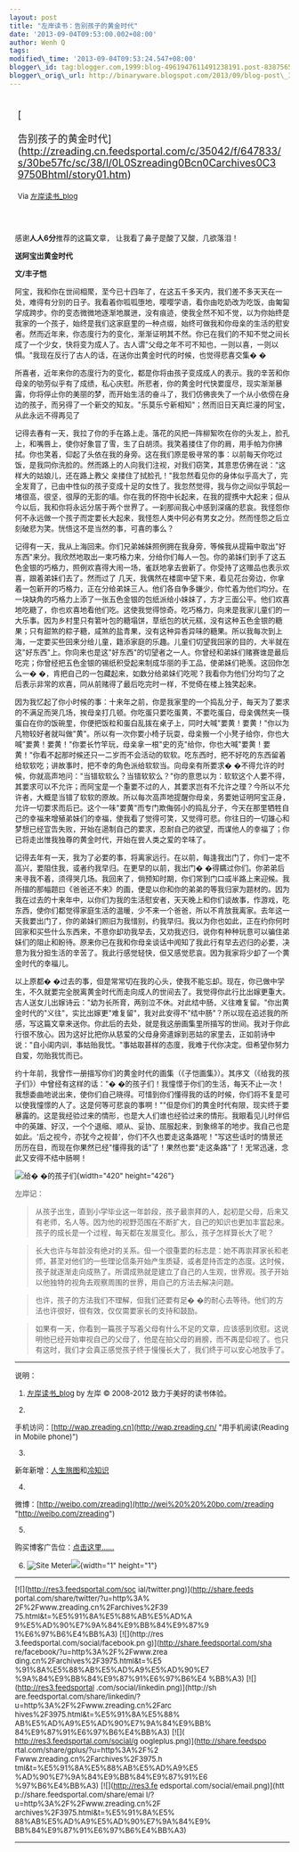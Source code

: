 ```yaml
--- 
layout: post 
title: "左岸读书：告别孩子的黄金时代" 
date: '2013-09-04T09:53:00.002+08:00' 
author: Wenh Q
tags:
modified\_time: '2013-09-04T09:53:24.547+08:00' 
blogger\_id: tag:blogger.com,1999:blog-4961947611491238191.post-8387565508335277506
blogger\_orig\_url: http://binaryware.blogspot.com/2013/09/blog-post\_3523.html
---
```

<div style="margin: 10px; padding: 5px;">

<div style="font-size: 18px;">

[

告别孩子的黄金时代](http://zreading.cn.feedsportal.com/c/35042/f/647833/s/30be57fc/sc/38/l/0L0Szreading0Bcn0Carchives0C39750Bhtml/story01.htm)

</div>

<div style="font-size: 13px;">

Via [左岸读书\_blog](http://www.zreading.cn/)

</div>

</div>

<div style="font-size: 13px; padding: 15px 0 10px 10px;">

感谢**人人6分**推荐的这篇文章， 让我看了鼻子是酸了又酸，几欲落泪！

**送阿宝出黄金时代**

**文/丰子恺**

阿宝，我和你在世间相聚，至今已十四年了，在这五千多天内，我们差不多天天在一处，难得有分别的日子。我看着你呱呱堕地，嘤嘤学语，看你由吃奶改为吃饭，由匍匐学成跨步。你的变态微微地逐渐地展进，没有痕迹，使我全然不知不觉，以为你始终是我家的一个孩子，始终是我们这家庭里的一种点缀，始终可做我和你母亲的生活的慰安者。然而近年来，你态度行为的变化，渐渐证明其不然。你已在我们的不知不觉之间长成了一个少女，快将变为成人了。古人谓"父母之年不可不知也，一则以喜，一则以惧。"我现在反行了古人的话，在送你出黄金时代的时候，也觉得悲喜交集�
�

所喜者，近年来你的态度行为的变化，都是你将由孩子变成成人的表示。我的辛苦和你母亲的劬劳似乎有了成绩，私心庆慰。所悲者，你的黄金时代快要度尽，现实渐渐暴露，你将停止你的美丽的梦，而开始生活的奋斗了，我们仿佛丧失了一个从小依傍在身边的孩子，而另得了一个新交的知友。"乐莫乐兮新相知"；然而旧日天真烂漫的阿宝，从此永远不得再见了

记得去春有一天，我拉了你的手在路上走。落花的风把一阵柳絮吹在你的头发上，脸孔上，和嘴唇上，使你好象冒了雪，生了白胡须。我笑着搂住了你的肩，用手帕为你拂拭。你也笑着，仰起了头依在我的身旁。这在我们原是极寻常的事：以前每天你吃过饭，是我同你洗脸的。然而路上的人向我们注视，对我们窃笑，其意思仿佛在说："这样大的姑娘儿，还在路上教父
亲搂住了拭脸孔！"我忽然看见你的身体似乎高大了，完全发育了，已由中性似的孩子变成十足的女性了。我忽然觉得，我与你之间似乎筑起一堵很高，很坚，很厚的无影的墙。你在我的怀抱中长起来，在我的提携中大起来；但从今以后，我和你将永远分居于两个世界了。一刹那间我心中感到深痛的悲哀。我怪怨你何不永远做一个孩子而定要长大起来，我怪怨人类中何必有男女之分。然而怪怨之后立刻破悲为笑。恍悟这不是当然的事，可喜的事么？

记得有一天，我从上海回来。你们兄弟姊妹照例拥在我身旁，等候我从提箱中取出"好东西"来分。我欣然地取出一束巧格力来，分给你们每人一包。你的弟妹们到手了这五色金银的巧格力，照例欢喜得大闹一场，雀跃地拿去尝新了。你受持了这赠品也表示欢喜，跟着弟妹们去了。然而过了
几天，我偶然在楼窗中望下来，看见花台旁边，你拿着一包新开的巧格力，正在分给弟妹三人。他们各自争多嫌少，你忙着为他们均分。在一块缺角的巧格力上添了一张五色金银的包纸派给小妹妹了，方才三面公平。他们欢喜地吃糖了，你也欢喜地看他们吃。这使我觉得惊奇。吃巧格力，向来是我家儿童们的一大乐事。因为乡村里只有箬叶包的糖塌饼，草纸包的状元糕，没有这种五色金银的糖果；只有甜煞的粽子糖，咸煞的盐青果，没有这种异香异味的糖果。所以我每次到上海，一定要买些回来分给儿童，籍添家庭的乐趣。儿童们切望我回家的目的，大半就在这"好东西"上。你向来也是这"好东西"的切望者之一人。你曾经和弟妹们赌赛谁是最后吃完；你曾经把五色金银的锡纸积受起来制成华丽的手工品，使弟妹们艳羡。这回你怎么一�
�，肯把自己的一包藏起来，如数分给弟妹们吃呢？我看你为他们分均匀了之后表示非常的欢喜，同从前赌得了最后吃完时一样，不觉倚在楼上独笑起来。

因为我忆起了你小时候的事：十来年之前，你是我家里的一个捣乱分子，每天为了要求的不满足而哭几场，挨母亲打几顿。你吃蛋只要吃蛋黄，不要吃蛋白，母亲偶然夹一筷蛋白在你的饭碗里，你便把饭粒和蛋白乱拨在桌子上，同时大喊"要黄！要黄！"你以为凡物较好者就叫做"黄"。所以有一次你要小椅子玩耍，母亲搬一个小凳子给你，你也大喊"要黄！要黄！"你要长竹竿玩，母亲拿一根"史的克"给你，你也大喊"要黄！要黄！"你看不起那时候还只一二岁而不会活动的软软。吃东西时，把不好吃的东西留着给软软吃；讲故事时，把不幸的角色派给软软当。向母亲有所要求�
�不得允许的时候，你就高声地问："当错软软么？当错软软么？"你的意思以为：软软这个人要不得，其要求可以不允许；而阿宝是一个重要不过的人，其要求岂有不允许之理？今所以不允许者，大概是当错了软软的原故。所以每次高声地提醒你母亲，务要她证明阿宝正身，允许一切要求而后已。这个一味"要黄"而专门欺侮弱小的捣乱分子，今天在那里牺牲自己的幸福来增殖弟妹们的幸福，使我看了觉得可笑，又觉得可悲。你往日的一切雄心和梦想已经宣告失败，开始在遏制自己的要求，忍耐自己的欲望，而谋他人的幸福了；你已将走出惟我独尊的黄金时代，开始在尝人类之爱的辛味了。

记得去年有一天，我为了必要的事，将离家远行。在以前，每逢我出门了，你们一定不高兴，要阻住我，或者约我早归。在更早的以前，我出门�
�得瞒过你们。你弟弟后来寻我不着，须得哭几场。我回来了，倘预知时期，你们常到门口或半路上来迎候。我所描的那幅题曰《爸爸还不来》的画，便是以你和你的弟弟的等我归家为题材的。因为我在过去的十来年中，以你们为我的生活慰安者，天天晚上和你们谈故事，作游戏，吃东西，使你们都觉得家庭生活的温暖，少不来一个爸爸，所以不肯放我离家。去年这一天我要出门了，你的弟妹们照旧为我惜别，约我早归。我以为你也如此，正在约你何时回家和买些什么东西来，不意你却劝我早去，又劝我迟归，说你有种种玩意可以骗住弟妹们的阻止和盼待。原来你已在我和你母亲谈话中闻知了我此行有早去迟归的必要，决意为我分担生活的辛苦了。我此行感觉轻快，但又感觉悲哀。因为我家将少却了一个黄金时代的幸福儿。

以上原都�
�过去的事，但是常常切在我的心头，使我不能忘却。现在，你已做中学生，不久就要完全脱离黄金时代而走向成人的世间去了。我觉得你此行比出嫁更重大。古人送女儿出嫁诗云："幼为长所育，两别泣不休。对此结中肠，义往难复留。"你出黄金时代的"义往"，实比出嫁更"难复留"，我对此安得不"结中肠"？所以现在追述我的所感，写这篇文章来送你。你此后的去处，就是我这册画集里所描写的世间。我对于你此行很不放心。因为这好比把你从慈爱的父母身旁遣嫁到恶姑的家里去，正如前诗中说："自小闺内训，事姑贻我忧。"事姑取甚样的态度，我难于代你决定。但希望你努力自爱，勿贻我忧而已。

约十年前，我曾作一册描写你们的黄金时代的画集（《子恺画集》）。其序文（《给我的孩子们》）中曾经有这样的话："�
�的孩子们！我憧憬于你们的生活，每天不止一次！我想委曲地说出来，使你们自己晓得。可惜到你们懂得我的话的时候，你们将不复是可以使我憧憬的人了。这是何等可悲哀的事啊！""但是你们的黄金时代有限，现实终于要暴露的。这是我经验过来的情形，也是大人们谁也经验过来的情形。我眼看见儿时伴侣中的英雄、好汉，一个个退缩、顺从、妥协、屈服起来，到象绵羊的地步。我自己也是如此。'后之视今，亦犹今之视昔'，你们不久也要走这条路呢！"写这些话时的情景还历历在目，而现在你果然已经"懂得我的话"了！果然也要"走这条路"了！无常迅速，念此又安得不结中肠啊！





![给�
�的孩子们](http://www.zreading.net/wp-content/uploads/2013/09/hjsd.jpg){width="420"
height="426"}

<span style="color: #888888;">**左岸记：**</span>

> 从孩子出生，直到小学毕业这一年龄段，孩子最崇拜的人，起初是父母，后来又有老师，名人等。因为他的视野范围在不断扩大，自己的知识也更加丰富起来。孩子的成长是一个过程，每天都在发展变化。那么，孩子怎样算长大了呢？

> 长大也许与年龄没有绝对的关系。但一个很重要的标志是：她不再崇拜家长和老师，甚至对他们的一些理论信条开始产生质疑，或者是持否定的态度。这时候，孩子就逐渐走向成熟了。所谓成熟就是建立了自己的人生观，世界观。孩子开始以他独特的视角去观察周围的世界，用自己的方法去解决问题。

> 也许，孩子的方法我们不理解，但我们还要有足�
> �的耐心去等待。他们的方法也许很好，很有效，仅仅需要家长的支持和鼓励。

> 如果有一天，你看到一篇孩子写着父母有什么不足的文章，应该感到欣慰。这说明他已经开始审视自己的父母了，他是在拍父母的肩膀，而不再是仰视了。也只有这时，我们才会真正感觉孩子终于慢慢长大了，我们终于可以安心地放手了。

------------------------------------------------------------------------

说明：

1. [左岸读书\_blog](http://zreading.cn/) by 左岸 © 2008-2012
致力于美好的读书体验。

2.
手机访问：[http://wap.zreading.cn](http://wap.zreading.cn/ "用手机阅读(Reading in Mobile phone)")

3.
新年新增：[人生旅图](http://www.zreading.net/ "人生旅图")和[冷知识](http://www.zreading.net/lenzhishi "冷知识")

4.
微博：[http://weibo.com/zreading](http://wei%20%20%20bo.com/zreading "http://weibo.com/zreading")

5.
购买博客广告位：[点击这里……](http://www.zreading.cn/about#ad "看了会心动!")

6. ![Site
Meter](http://s12.sitemeter.com/meter.asp?site=s12zxfclz)![](http://zreading.cn.feedsportal.com/c/35042/f/647833/s/30be57fc/sc/38/mf.gif){width="1"
height="1"}

<div>

  ------------------------------------ ------------------------------------
  [![](http://res3.feedsportal.com/soc 
  ial/twitter.png)](http://share.feeds 
  portal.com/share/twitter/?u=http%3A% 
  2F%2Fwww.zreading.cn%2Farchives%2F39 
  75.html&t=%E5%91%8A%E5%88%AB%E5%AD%A 
  9%E5%AD%90%E7%9A%84%E9%BB%84%E9%87%9 
  1%E6%97%B6%E4%BB%A3) [![](http://res 
  3.feedsportal.com/social/facebook.pn 
  g)](http://share.feedsportal.com/sha 
  re/facebook/?u=http%3A%2F%2Fwww.zrea 
  ding.cn%2Farchives%2F3975.html&t=%E5 
  %91%8A%E5%88%AB%E5%AD%A9%E5%AD%90%E7 
  %9A%84%E9%BB%84%E9%87%91%E6%97%B6%E4 
  %BB%A3) [![](http://res3.feedsportal 
  .com/social/linkedin.png)](http://sh 
  are.feedsportal.com/share/linkedin/? 
  u=http%3A%2F%2Fwww.zreading.cn%2Farc 
  hives%2F3975.html&t=%E5%91%8A%E5%88% 
  AB%E5%AD%A9%E5%AD%90%E7%9A%84%E9%BB% 
  84%E9%87%91%E6%97%B6%E4%BB%A3) [![]( 
  http://res3.feedsportal.com/social/g 
  oogleplus.png)](http://share.feedspo 
  rtal.com/share/gplus/?u=http%3A%2F%2 
  Fwww.zreading.cn%2Farchives%2F3975.h 
  tml&t=%E5%91%8A%E5%88%AB%E5%AD%A9%E5 
  %AD%90%E7%9A%84%E9%BB%84%E9%87%91%E6 
  %97%B6%E4%BB%A3) [![](http://res3.fe 
  edsportal.com/social/email.png)](htt 
  p://share.feedsportal.com/share/emai 
  l/?u=http%3A%2F%2Fwww.zreading.cn%2F 
  archives%2F3975.html&t=%E5%91%8A%E5% 
  88%AB%E5%AD%A9%E5%AD%90%E7%9A%84%E9% 
  BB%84%E9%87%91%E6%97%B6%E4%BB%A3)    
  ------------------------------------ ------------------------------------

</div>




</div>
